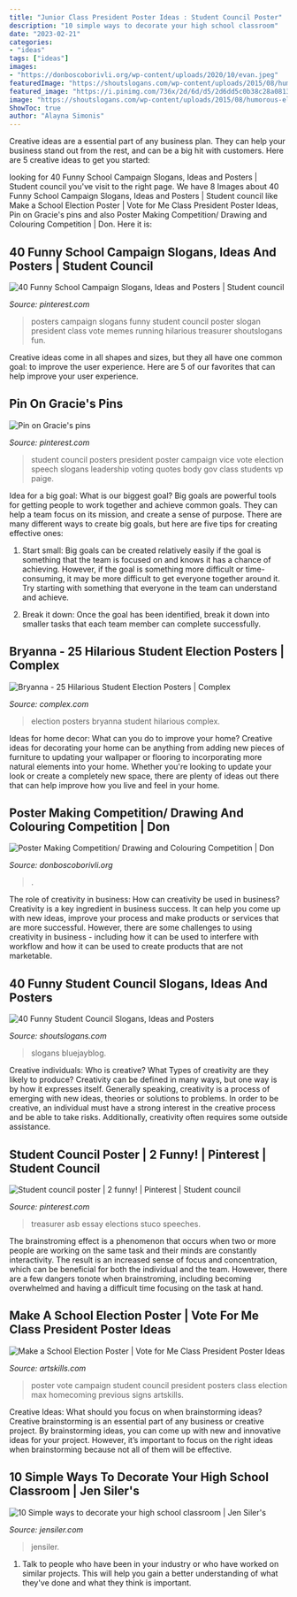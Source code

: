 ```yaml
---
title: "Junior Class President Poster Ideas : Student Council Poster"
description: "10 simple ways to decorate your high school classroom"
date: "2023-02-21"
categories:
- "ideas"
tags: ["ideas"]
images:
- "https://donboscoborivli.org/wp-content/uploads/2020/10/evan.jpeg"
featuredImage: "https://shoutslogans.com/wp-content/uploads/2015/08/humorous-election-meme.gif"
featured_image: "https://i.pinimg.com/736x/2d/6d/d5/2d6dd5c0b38c28a0813f9a599e092add--student-council-speech-student-council-posters.jpg"
image: "https://shoutslogans.com/wp-content/uploads/2015/08/humorous-election-meme.gif"
ShowToc: true
author: "Alayna Simonis"
---
```



Creative ideas are a essential part of any business plan. They can help your business stand out from the rest, and can be a big hit with customers. Here are 5 creative ideas to get you started:

	

		
looking for 40 Funny School Campaign Slogans, Ideas and Posters | Student council you've visit to the right page. We have 8 Images about 40 Funny School Campaign Slogans, Ideas and Posters | Student council like Make a School Election Poster | Vote for Me Class President Poster Ideas, Pin on Gracie&#039;s pins and also Poster Making Competition/ Drawing and Colouring Competition | Don. Here it is:
		
    
## 40 Funny School Campaign Slogans, Ideas And Posters | Student Council

<img loading=lazy src="https://i.pinimg.com/736x/7c/a5/db/7ca5dbd87343fdfcff696bca1b37097e--class-treasurer-poster-treasurer-campaign-posters.jpg" onerror="this.onerror=null;this.src='https://tse4.mm.bing.net/th?id=OIP.hE7UF4eQZPok9C9PDcALYQAAAA&amp;pid=15.1';" alt="40 Funny School Campaign Slogans, Ideas and Posters | Student council">

_Source: pinterest.com_

>posters campaign slogans funny student council poster slogan president class vote memes running hilarious treasurer shoutslogans fun. 

	

Creative ideas come in all shapes and sizes, but they all have one common goal: to improve the user experience. Here are 5 of our favorites that can help improve your user experience.

    
## Pin On Gracie&#039;s Pins

<img loading=lazy src="https://i.pinimg.com/736x/2d/6d/d5/2d6dd5c0b38c28a0813f9a599e092add--student-council-speech-student-council-posters.jpg" onerror="this.onerror=null;this.src='https://tse1.mm.bing.net/th?id=OIP.szQouPC6uTGONhtnaFh4VgAAAA&amp;pid=15.1';" alt="Pin on Gracie&#039;s pins">

_Source: pinterest.com_

>student council posters president poster campaign vice vote election speech slogans leadership voting quotes body gov class students vp paige. 

	

Idea for a big goal: What is our biggest goal?
Big goals are powerful tools for getting people to work together and achieve common goals. They can help a team focus on its mission, and create a sense of purpose. 
There are many different ways to create big goals, but here are five tips for creating effective ones: 

1. Start small: Big goals can be created relatively easily if the goal is something that the team is focused on and knows it has a chance of achieving. However, if the goal is something more difficult or time-consuming, it may be more difficult to get everyone together around it. Try starting with something that everyone in the team can understand and achieve. 

2. Break it down: Once the goal has been identified, break it down into smaller tasks that each team member can complete successfully.

    
## Bryanna - 25 Hilarious Student Election Posters | Complex

<img loading=lazy src="http://images.complex.com/complex/image/upload/c_limit,fl_progressive,q_80,w_680/dsvawvcmdtchcndyhiea.jpg" onerror="this.onerror=null;this.src='https://tse2.mm.bing.net/th?id=OIP.6BMtwf9Nu26VIIFCjXqo1AHaEx&amp;pid=15.1';" alt="Bryanna - 25 Hilarious Student Election Posters | Complex">

_Source: complex.com_

>election posters bryanna student hilarious complex. 

	

Ideas for home decor: What can you do to improve your home?
Creative ideas for decorating your home can be anything from adding new pieces of furniture to updating your wallpaper or flooring to incorporating more natural elements into your home. Whether you're looking to update your look or create a completely new space, there are plenty of ideas out there that can help improve how you live and feel in your home.

    
## Poster Making Competition/ Drawing And Colouring Competition | Don

<img loading=lazy src="https://donboscoborivli.org/wp-content/uploads/2020/10/evan.jpeg" onerror="this.onerror=null;this.src='https://tse1.mm.bing.net/th?id=OIP.iJX5er5W_q1zV517Jx4bcAHaIi&amp;pid=15.1';" alt="Poster Making Competition/ Drawing and Colouring Competition | Don">

_Source: donboscoborivli.org_

>. 

	

The role of creativity in business: How can creativity be used in business?
Creativity is a key ingredient in business success. It can help you come up with new ideas, improve your process and make products or services that are more successful. However, there are some challenges to using creativity in business - including how it can be used to interfere with workflow and how it can be used to create products that are not marketable.

    
## 40 Funny Student Council Slogans, Ideas And Posters

<img loading=lazy src="https://shoutslogans.com/wp-content/uploads/2015/08/humorous-election-meme.gif" onerror="this.onerror=null;this.src='https://tse4.mm.bing.net/th?id=OIP.1TvGNw-iMvvmYFOq5TGZ-QAAAA&amp;pid=15.1';" alt="40 Funny Student Council Slogans, Ideas and Posters">

_Source: shoutslogans.com_

>slogans bluejayblog. 

	

Creative individuals: Who is creative? What Types of creativity are they likely to produce?
Creativity can be defined in many ways, but one way is by how it expresses itself. Generally speaking, creativity is a process of emerging with new ideas, theories or solutions to problems. In order to be creative, an individual must have a strong interest in the creative process and be able to take risks. Additionally, creativity often requires some outside assistance.

    
## Student Council Poster | 2 Funny! | Pinterest | Student Council

<img loading=lazy src="https://i.pinimg.com/736x/15/29/f5/1529f5d04b5d54f4ef86ab153b8e09d1--student-council-ideas-student-council-posters-high-school.jpg" onerror="this.onerror=null;this.src='https://tse1.mm.bing.net/th?id=OIP.F6n61l7ZZKlux98z8VFcTQHaJ4&amp;pid=15.1';" alt="Student council poster | 2 funny! | Pinterest | Student council">

_Source: pinterest.com_

>treasurer asb essay elections stuco speeches. 

	

The brainstroming effect is a phenomenon that occurs when two or more people are working on the same task and their minds are constantly interactivity. The result is an increased sense of focus and concentration, which can be beneficial for both the individual and the team. However, there are a few dangers tonote when brainstroming, including becoming overwhelmed and having a difficult time focusing on the task at hand.

    
## Make A School Election Poster | Vote For Me Class President Poster Ideas

<img loading=lazy src="http://www.artskills.com/UploadedPosterImages/Posters/Zoom/Wi0be.jpg" onerror="this.onerror=null;this.src='https://tse1.mm.bing.net/th?id=OIP.PZZSbG9HPaXc5LNWwkzDswHaLH&amp;pid=15.1';" alt="Make a School Election Poster | Vote for Me Class President Poster Ideas">

_Source: artskills.com_

>poster vote campaign student council president posters class election max homecoming previous signs artskills. 

	

Creative Ideas: What should you focus on when brainstorming ideas?
Creative brainstorming is an essential part of any business or creative project. By brainstorming ideas, you can come up with new and innovative ideas for your project. However, it’s important to focus on the right ideas when brainstorming because not all of them will be effective.

    
## 10 Simple Ways To Decorate Your High School Classroom | Jen Siler&#039;s

<img loading=lazy src="https://i2.wp.com/www.jensiler.com/wp-content/uploads/2017/07/Facebook-classroom-decorating.png?fit=1200%2C630&amp;ssl=1" onerror="this.onerror=null;this.src='https://tse1.mm.bing.net/th?id=OIP.rtdD_BGFX0Dpbrxr6QggzgHaD4&amp;pid=15.1';" alt="10 Simple ways to decorate your high school classroom | Jen Siler&#039;s">

_Source: jensiler.com_

>jensiler. 

	

1. Talk to people who have been in your industry or who have worked on similar projects. This will help you gain a better understanding of what they've done and what they think is important.

